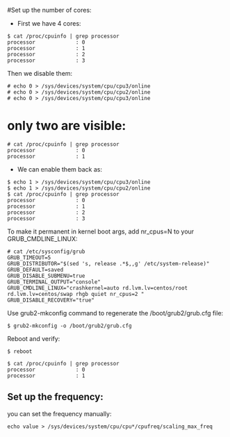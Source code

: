 #Set up the number of cores:


* First we have 4 cores:

```
$ cat /proc/cpuinfo | grep processor
processor             : 0
processor             : 1
processor             : 2
processor             : 3
```


Then we disable them:

```
# echo 0 > /sys/devices/system/cpu/cpu3/online
# echo 0 > /sys/devices/system/cpu/cpu2/online
# echo 0 > /sys/devices/system/cpu/cpu3/online
```


# only two are visible:

```
# cat /proc/cpuinfo | grep processor
processor             : 0
processor             : 1
```

* We can enable them back as:

```
$ echo 1 > /sys/devices/system/cpu/cpu3/online
$ echo 1 > /sys/devices/system/cpu/cpu2/online
$ cat /proc/cpuinfo | grep processor
processor             : 0
processor             : 1
processor             : 2
processor             : 3
```


To make it permanent in kernel boot args, add nr_cpus=N to your GRUB_CMDLINE_LINUX:

```
# cat /etc/sysconfig/grub
GRUB_TIMEOUT=5
GRUB_DISTRIBUTOR="$(sed 's, release .*$,,g' /etc/system-release)"
GRUB_DEFAULT=saved
GRUB_DISABLE_SUBMENU=true
GRUB_TERMINAL_OUTPUT="console"
GRUB_CMDLINE_LINUX="crashkernel=auto rd.lvm.lv=centos/root rd.lvm.lv=centos/swap rhgb quiet nr_cpus=2 "
GRUB_DISABLE_RECOVERY="true"
```

Use grub2-mkconfig command to regenerate the /boot/grub2/grub.cfg file:

```
$ grub2-mkconfig -o /boot/grub2/grub.cfg
```

Reboot and verify:

```
$ reboot

$ cat /proc/cpuinfo | grep processor
processor             : 0
processor             : 1
```

## Set up the frequency:

you can set the frequency manually:

```
echo value > /sys/devices/system/cpu/cpu*/cpufreq/scaling_max_freq
```



